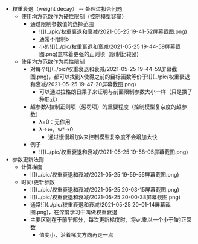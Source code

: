 * 权重衰退（weight decay） -- 处理过拟合问题
  * 使用均方范数作为硬性限制（控制模型容量）
    * 通过限制参数值的选择范围
      * ![](../pic/权重衰退和衰减/2021-05-25 19-41-52屏幕截图.png)
      * 通常不限制b
      * 小的![](../pic/权重衰退和衰减/2021-05-25 19-44-59屏幕截图.png)意味着更强的正则项（限制比较紧)
  * 使用均方范数作为柔性限制
    * 对每个![](../pic/权重衰退和衰减/2021-05-25 19-44-59屏幕截图.png)，都可以找到λ使得之前的目标函数等价于![](../pic/权重衰退和衰减/2021-05-25 19-47-20屏幕截图.png)
      * 可以通过拉格朗日乘子来证明与前面限制参数大小一样（只是换了种形式）
    * 超参数λ控制正则项（惩罚项）的重要程度（控制模型复杂度的超参数）
      * λ=0：无作用
      * λ->∞，w*->0
        * 通过慢慢增加λ来控制模型复杂度不会增加太快
    * 例子
      * ![](../pic/权重衰退和衰减/2021-05-25 19-58-05屏幕截图.png)
* 参数更新法则
  * 计算梯度
    * ![](../pic/权重衰退和衰减/2021-05-25 19-59-56屏幕截图.png)
  * 时间t更新参数
    * ![](../pic/权重衰退和衰减/2021-05-25 20-03-15屏幕截图.png)
    * ![](../pic/权重衰退和衰减/2021-05-25 20-00-38屏幕截图.png)
    * 通常![](../pic/权重衰退和衰减/2021-05-25 20-01-14屏幕截图.png)，在深度学习中叫做权重衰退
    * 主要区别在于前半部分，每次更新梯度时，将wt乘以一个小于1的正常数
      * 值变小，沿着梯度方向再走一点

